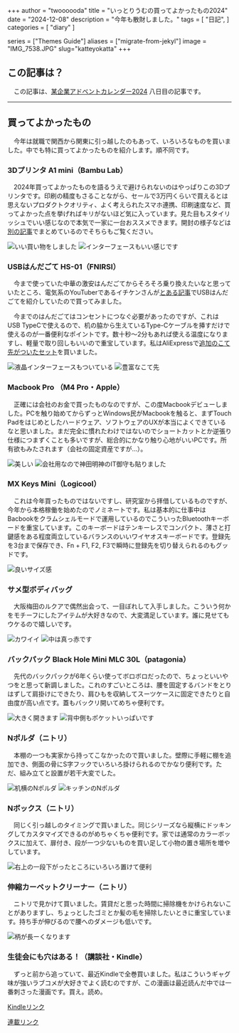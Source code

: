 +++
author = "twoooooda"
title = "いっとりうむの買ってよかったもの2024"
date = "2024-12-08"
description = "今年も散財しました。"
tags = [
    "日記",
]
categories = [
    "diary"
]

series = ["Themes Guide"]
aliases = ["migrate-from-jekyl"]
image = "IMG_7538.JPG"
slug="katteyokatta"
+++


## この記事は？
　この記事は、[某企業アドベントカレンダー2024](https://adventar.org/calendars/10291) 八日目の記事です。
***


## 買ってよかったもの
　今年は就職で関西から関東に引っ越したのもあって、いろいろなものを買いました。中でも特に買ってよかったものを紹介します。順不同です。


### 3Dプリンタ A1 mini（Bambu Lab）
　2024年買ってよかったものを語るうえで避けられないのはやっぱりこの3Dプリンタです。印刷の精度もさることながら、セールで3万円くらいで買えるとは思えないプロダクトクオリティ、よく考えられたスマホ連携、印刷速度など、買ってよかった点を挙げればキリがないほど気に入っています。見た目もスタイリッシュでいい感じなので本気で一家に一台おススメできます。開封の様子などは[別の記事](https://twoooooda.net/post/3dprinter-kattemita/)でまとめているのでそちらもご覧ください。

![いい買い物をしました](IMG_6765.JPEG)
![インターフェースもいい感じです](IMG_6766.JPEG)


### USBはんだごて HS-01（FNIRSI）
　今まで使っていた中華の激安はんだごてからそろそろ乗り換えたいなと思っていたところ、電気系のYouTuberであるイチケンさんが[とある記事](https://ichiken-engineering.com/usb_soldering_iron1/)でUSBはんだごてを紹介していたので買ってみました。

　今までのはんだごてはコンセントにつなぐ必要があったのですが、これはUSB TypeCで使えるので、机の脇から生えているType-Cケーブルを挿すだけで使えるのが一番便利なポイントです。数十秒～2分もあれば使える温度になりますし、軽量で取り回しもいいので重宝しています。私はAliExpressで[追加のこて先がついたセット](https://ja.aliexpress.com/item/1005005115153707.html?spm=a2g0o.order_list.order_list_main.10.2e64585aUM3APJ&gatewayAdapt=glo2jpn)を買いました。

![液晶インターフェースもついている](IMG_7537.JPG)
![豊富なこて先](IMG_7535.JPEG)



### Macbook Pro （M4 Pro・Apple）
　正確には会社のお金で買ったものなのですが、この度Macbookデビューしました。PCを触り始めてからずっとWindows民がMacbookを触ると、まずTouch Padをはじめとしたハードウェア、ソフトウェアのUXが本当によくできているなと思いました。まだ完全に慣れたわけではないのでショートカットとか逆張り仕様につまずくことも多いですが、総合的にかなり触り心地がいいPCです。所有欲もみたされます（会社の固定資産ですが...）。

![美しい](IMG_7543.JPG)
![会社用なので神田明神のIT御守も貼りました](IMG_7544.JPG)


### MX Keys Mini（Logicool）
　これは今年買ったものではないですし、研究室から拝借しているものですが、今年から本格稼働を始めたのでノミネートです。私は基本的に仕事中はBacbookをクラムシェルモードで運用しているのでこういったBluetoothキーボードを重宝しています。このキーボードはテンキーレスでコンパクト、薄さと打鍵感をある程度両立しているバランスのいいワイヤオスキーボードです。登録先を3台まで保存でき、Fn + F1, F2, F3で瞬時に登録先を切り替えられるのもグッドです。

![良いサイズ感](IMG_7548.JPEG)


### サメ型ボディバッグ
　大阪梅田のルクアで偶然出会って、一目ぼれして入手しました。こういう何かをモチーフにしたアイテムが大好きなので、大変満足しています。誰に見せてもウケるので嬉しいです。

![カワイイ](IMG_7538.JPG)
![中は真っ赤です](IMG_7539.JPG)



### バックパック Black Hole Mini MLC 30L（patagonia）
　先代のバックパックが6年くらい使ってボロボロだったので、ちょっといいやつをと思って新調しました。これのすごいところは、腰を固定するバンドをとりはずして肩掛けにできたり、肩ひもを収納してスーツケースに固定できたりと自由度が高い点です。蓋もバックリ開いてめちゃ便利です。

![大きく開きます](IMG_7541.JPG)
![背中側もポケットいっぱいです](IMG_7542.JPG)


### Nポルダ（ニトリ）
　本棚の一つも実家から持ってこなかったので買いました。壁際に手軽に棚を追加でき、側面の骨にS字フックでいろいろ掛けられるのでかなり便利です。ただ、組み立てと設置が若干大変でした。

![机横のNポルダ](IMG_7546.JPG)
![キッチンのNポルダ](IMG_7547.JPG)


### Nボックス（ニトリ）
　同じく引っ越しのタイミングで買いました。同じシリーズなら縦横にドッキングしてカスタマイズできるのがめちゃくちゃ便利です。家では通常のカラーボックスに加えて、扉付き、段が一つ少ないものを買い足して小物の置き場所を増やしています。

![右上の一段下がったところにいろいろ置けて便利](IMG_7545.JPG)

### 伸縮カーペットクリーナー（ニトリ）
　ニトリで見かけて買いました。賃貸だと思った時間に掃除機をかけられないことがありますし、ちょっとしたゴミとか髪の毛を掃除したいときに重宝しています。持ち手が伸びるので腰へのダメージも低いです。

![柄が長ーくなります](IMG_7534.JPG)


### 生徒会にも穴はある！（講談社・Kindle）
　ずっと前から追っていて、最近Kindleで全巻買いました。私はこういうギャグ味が強いラブコメが大好きでよく読むのですが、この漫画は最近読んだ中では一番刺さった漫画です。買え。読め。

[Kindleリンク](https://amzn.asia/d/aGlyHzH)

[連載リンク](https://pocket.shonenmagazine.com/episode/3269754496893564293)



